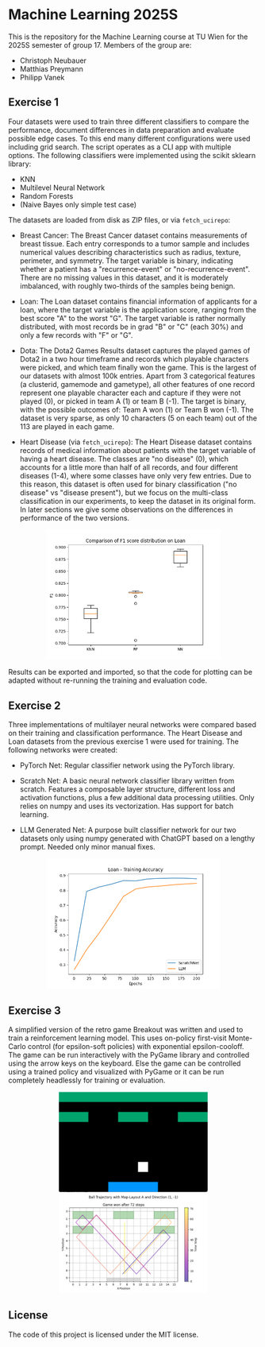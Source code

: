 # Machine Learning 2025S

This is the repository for the Machine Learning course at TU Wien 
for the 2025S semester of group 17. Members of the group are:

- Christoph Neubauer
- Matthias Preymann
- Philipp Vanek

## Exercise 1

Four datasets were used to train three different classifiers to 
compare the performance, document differences in data preparation
and evaluate possible edge cases. To this end many different
configurations were used including grid search. The script operates as a CLI
app with multiple options. The following classifiers were implemented
using the scikit sklearn library:

- KNN
- Multilevel Neural Network
- Random Forests
- (Naive Bayes only simple test case)

The datasets are loaded from disk as ZIP files, or via `fetch_ucirepo`:

- Breast Cancer: The Breast Cancer dataset contains measurements of breast tissue. Each entry
  corresponds to a tumor sample and includes numerical values describing characteristics such as
  radius, texture, perimeter, and symmetry. The target variable is binary, indicating whether a
  patient has a "recurrence-event" or "no-recurrence-event". There are no missing values in this
  dataset, and it is moderately imbalanced, with roughly two-thirds of the samples being benign.

- Loan:  The Loan dataset contains financial information of applicants for a loan, where the target variable is
 the application score, ranging from the best score "A" to the worst "G". The target variable
 is rather normally distributed, with most records be in grad "B" or "C" (each 30%) and only a few
 records with "F" or "G".

- Dota: The Dota2 Games Results dataset captures the played games of Dota2 in a two hour timeframe
  and records which playable characters were picked, and which team finally won the game. This is the
  largest of our datasets with almost 100k entries. Apart from 3 categorical features (a clusterid,
  gamemode and gametype), all other features of one record represent one playable character each and
  capture if they were not played (0), or picked in team A (1) or team B (-1). The target is binary,
  with the possible outcomes of: Team A won (1) or Team B won (-1). The dataset is very sparse, as only
  10 characters (5 on each team) out of the 113 are played in each game.

- Heart Disease (via `fetch_ucirepo`): The Heart Disease dataset contains records of medical information
  about patients with the target variable of having a heart disease. The classes are "no disease" (0),
  which accounts for a little more than half of all records, and four different diseases (1-4), where
  some classes have only very few entries. Due to this reason, this dataset is often used for binary
  classification ("no disease" vs "disease present"), but we focus on the multi-class classification in
  our experiments, to keep the dataset in its original form. In later sections we give some observations
  on the differences in performance of the two versions.

<p align="center">
  <img src="./assets/ex1_comparison_of_f1_score_distribution_on_loan_boxplots_f1.png" width="350px" hspace="20px">
</p>

Results can be exported and imported, so that the code for plotting can be
adapted without re-running the training and evaluation code.

## Exercise 2

Three implementations of multilayer neural networks were compared based on their
training and classification performance. The Heart Disease and Loan datasets from
the previous exercise 1 were used for training. The following networks were created:

- PyTorch Net: Regular classifier network using the PyTorch library.
  
- Scratch Net: A basic neural network classifier library written from scratch. Features
  a composable layer structure, different loss and activation functions, plus a few
  additional data processing utilities. Only relies on numpy and uses its vectorization.
  Has support for batch learning.

- LLM Generated Net: A purpose built classifier network for our two datasets only using
  numpy generated with ChatGPT based on a lengthy prompt. Needed only minor manual fixes.

<p align="center">
  <img src="./assets/ex2_loan__training_accuracy.png" width="350px" hspace="20px">
</p>

## Exercise 3

A simplified version of the retro game Breakout was written and used to train
a reinforcement learning model. This uses on-policy first-visit Monte-Carlo control
(for epsilon-soft policies) with exponential epsilon-cooloff. The game can be run
interactively with the PyGame library and controlled using the arrow keys on the keyboard.
Else the game can be controlled using a trained policy and visualized with PyGame
or it can be run completely headlessly for training or evaluation.

<p align="center">
  <img src="./assets/ex3_game.png" width="300px" hspace="20px">
  <img src="./assets/ex3_policy_cooldown_250k_ball_trajectory_with_map-layout_a_and_direction_1_-1.png" width="300px">
</p>

## License

The code of this project is licensed under the MIT license.
